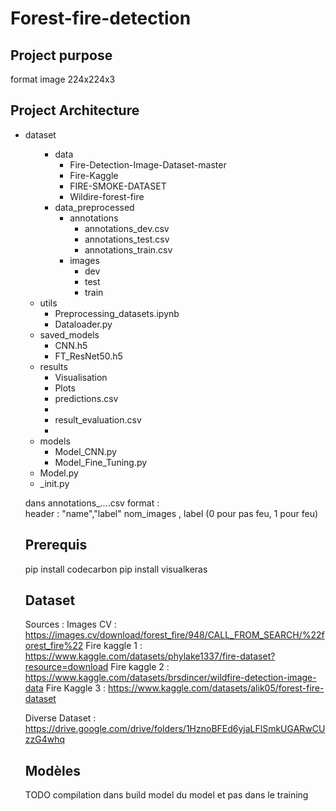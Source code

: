 # Forest-fire-detection

## Project purpose

format image 224x224x3

## Project Architecture
<ul>
  <li>dataset<ul>
  <ul>
    <li>data
      <ul>
        <li>Fire-Detection-Image-Dataset-master</li>
        <li>Fire-Kaggle</li>
        <li>FIRE-SMOKE-DATASET</li>
        <li>Wildire-forest-fire</li>
      </ul>
    </li>
    <li>data_preprocessed
      <ul>
        <li>annotations
          <ul>
            <li>annotations_dev.csv</li>
            <li>annotations_test.csv </li>
            <li>annotations_train.csv</li>
          </ul>
        </li>
        <li>images<ul><li>dev</li>
            <li>test</li>
            <li>train</li>
          </ul>
        </li>
      </ul>
    </li>
  </ul>
  <li>utils
    <ul>
      <li>Preprocessing_datasets.ipynb</li>
      <li>Dataloader.py</li>
    </ul>
  </li>
  <li>saved_models
    <ul>
      <li>CNN.h5</li>
      <li>FT_ResNet50.h5</li>
    </ul>
  </li>
  <li>results
    <ul>
      <li>Visualisation</li>
      <li>Plots</li>
      <li>predictions.csv<li>
      <li>result_evaluation.csv<li>
    </ul>
  </li>
  <li>models
    <ul>
      <li>Model_CNN.py</li>
      <li>Model_Fine_Tuning.py</li>
    </ul>
  </li>
  <li>Model.py</li>
  <li>_init.py</li>
</ul>


dans annotations_....csv format :  
header : "name","label"
nom_images , label (0 pour pas feu, 1 pour feu)

## Prerequis

pip install codecarbon 
pip install visualkeras

## Dataset 

Sources : 
Images CV : https://images.cv/download/forest_fire/948/CALL_FROM_SEARCH/%22forest_fire%22
Fire kaggle 1 : https://www.kaggle.com/datasets/phylake1337/fire-dataset?resource=download
Fire kaggle 2 : https://www.kaggle.com/datasets/brsdincer/wildfire-detection-image-data
Fire Kaggle 3 : https://www.kaggle.com/datasets/alik05/forest-fire-dataset

Diverse Dataset : https://drive.google.com/drive/folders/1HznoBFEd6yjaLFlSmkUGARwCUzzG4whq

## Modèles

TODO compilation dans build model du model et pas dans le training





